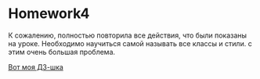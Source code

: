 # Homework4

К сожалению, полностью повторила все действия, что были показаны на уроке. Необходимо научиться самой называть все классы и стили. с этим очень большая проблема. 

  [Вот моя ДЗ-шка ](https://innabuloichyk.github.io/Homework4/)